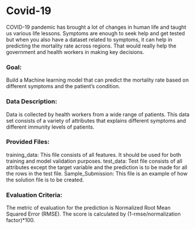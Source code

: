 # Covid-19
COVID-19 pandemic has brought a lot of changes in human life and taught us various life lessons. Symptoms are enough to seek help and get tested but when you also have a dataset related to symptoms, it can help in predicting the mortality rate across regions. That would really help the government and health workers in making key decisions.

### Goal: 
Build a Machine learning model that can predict the mortality rate based on different symptoms and the patient’s condition.

### Data Description: 
Data is collected by health workers from a wide range of patients. This data set consists of a variety of attributes that explains different symptoms and different immunity levels of patients.

### Provided Files:

training_data: This file consists of all features. It should be used for both training and model validation purposes.
test_data: Test file consists of all attributes except the target variable and the prediction is to be made for all the rows in the test file.
Sample_Submission: This file is an example of how the solution file is to be created.

### Evaluation Criteria: 
The metric of evaluation for the prediction is Normalized Root Mean Squared Error (RMSE). The score is calculated by (1-rmse/normalization factor)*100.
